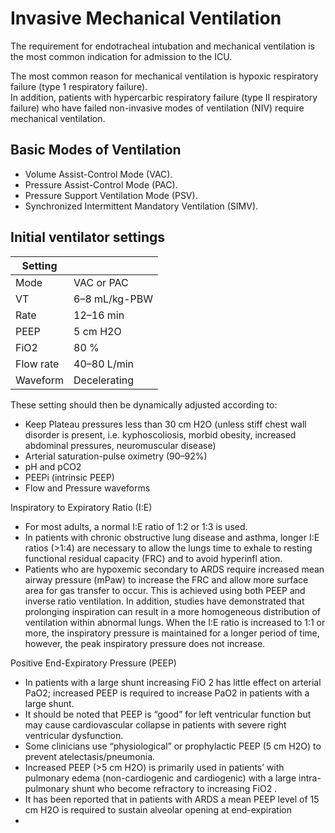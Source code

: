 # Invasive Mechanical Ventilation

The requirement for endotracheal intubation and mechanical ventilation is the most common indication for admission to the ICU.

The most common reason for mechanical ventilation is hypoxic respiratory failure (type 1 respiratory failure).  
In addition, patients with hypercarbic respiratory failure (type II respiratory failure) who have failed non-invasive modes of ventilation (NIV) require mechanical ventilation.

## Basic Modes of Ventilation

- Volume Assist-Control Mode (VAC).
- Pressure Assist-Control Mode (PAC).
- Pressure Support Ventilation Mode (PSV).
- Synchronized Intermittent Mandatory Ventilation (SIMV).

## Initial ventilator settings

| Setting   |               |
| --------- | ------------- |
| Mode      | VAC or PAC    |
| VT        | 6–8 mL/kg-PBW |
| Rate      | 12–16 min     |
| PEEP      | 5 cm H2O      |
| FiO2      | 80 %          |
| Flow rate | 40–80 L/min   |
| Waveform  | Decelerating  |

These setting should then be dynamically adjusted according to:

- Keep Plateau pressures less than 30 cm H2O (unless stiff chest wall disorder is
  present, i.e. kyphoscoliosis, morbid obesity, increased abdominal pressures,
  neuromuscular disease)
- Arterial saturation-pulse oximetry (90–92%)
- pH and pCO2
- PEEPi (intrinsic PEEP)
- Flow and Pressure waveforms

Inspiratory to Expiratory Ratio (I:E)

- For most adults, a normal I:E ratio of 1:2 or 1:3 is used.
- In patients with chronic obstructive lung disease and asthma, longer I:E ratios (>1:4) are necessary to allow the lungs time to exhale to resting functional residual capacity (FRC) and to avoid hyperinfl ation.
- Patients who are hypoxemic secondary to ARDS require increased mean airway pressure (mPaw) to increase the FRC and allow more surface area for gas transfer to occur. This is achieved using both PEEP and inverse ratio ventilation. In addition, studies have demonstrated that prolonging inspiration can result in a more homogeneous distribution of ventilation within abnormal lungs. When the I:E ratio is increased to 1:1 or more, the inspiratory pressure is maintained for a longer period of time, however, the peak inspiratory pressure does not increase.

Positive End-Expiratory Pressure (PEEP)

- In patients with a large shunt increasing FiO 2 has little effect on arterial PaO2; increased PEEP is required to increase PaO2 in patients with a large shunt.
- It should be noted that PEEP is “good” for left ventricular function but may cause cardiovascular collapse in patients with severe right ventricular dysfunction.
- Some clinicians use “physiological” or prophylactic PEEP (5 cm H2O) to prevent atelectasis/pneumonia.
- Increased PEEP (>5 cm H2O) is primarily used in patients’ with pulmonary edema (non-cardiogenic and cardiogenic) with a large intra-pulmonary shunt who become refractory to increasing FiO2 .
- It has been reported that in patients with ARDS a mean PEEP level of 15 cm H2O is required to sustain alveolar opening at end-expiration
-
